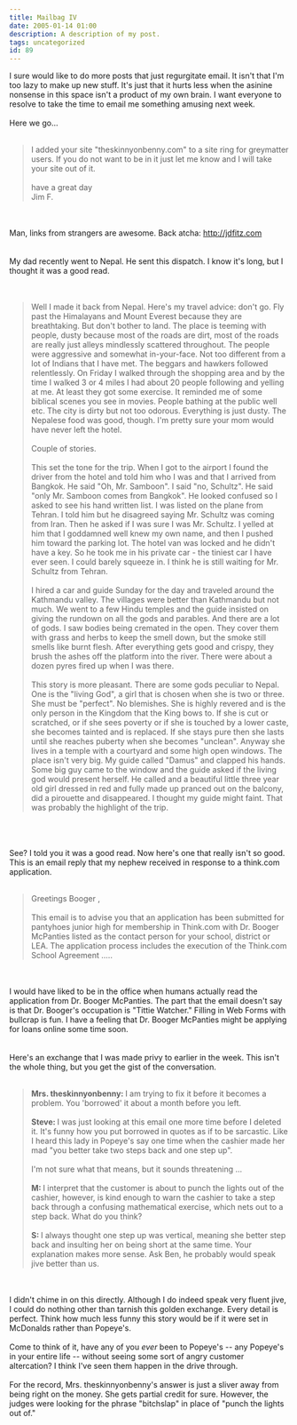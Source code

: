 ```yaml
---
title: Mailbag IV
date: 2005-01-14 01:00
description: A description of my post.
tags: uncategorized
id: 89
---
```

I sure would like to do more posts that just regurgitate email.  It isn't that I'm too lazy to make up new stuff.  It's just that it hurts less when the asinine nonsense in this space isn't a product of my own brain.  I want everyone to resolve to take the time to email me something amusing next week.<br />
<br />
Here we go...
<span class="spanEndPreview">&nbsp;</span><br /><br /><blockquote>I added your site "theskinnyonbenny.com" to a site ring for greymatter users. If you do not want to be in it just let me know and I will take your site out of it.<br><br>have a great day<br>Jim F. </blockquote><br />
<br />
Man, links from strangers are awesome.  Back atcha:  <a href="http://jdfitz.com" target="_blank">http://jdfitz.com</a><br />
<br />
<br />
My dad recently went to Nepal.  He sent this dispatch.  I know it's long, but I thought it was a good read.<br />
<br />
<br />
<blockquote>Well I made it back from Nepal.  Here's my travel advice:  don't go.  Fly past the Himalayans and Mount Everest because they are breathtaking.  But don't bother to land.  The place is teeming with people, dusty because most of the roads are dirt, most of the roads are really just alleys mindlessly scattered throughout.  The people were aggressive and somewhat in-your-face.  Not too different from a lot of Indians that I have met.  The beggars and hawkers followed relentlessly.  On Friday I walked through the shopping area and by the time I walked 3 or 4 miles I had about 20 people following and yelling at me.  At least they got some exercise.  It reminded me of some biblical scenes you see in movies.  People bathing at the public well etc.  The city is dirty but not too odorous.  Everything is just dusty.  The Nepalese food was good, though.  I'm pretty sure your mom would have never left the hotel.<br><br>Couple of stories.  <Br><br>This set the tone for the trip.  When I got to the airport I found the driver from the hotel and told him who I was and that I arrived from Bangkok.  He said "Oh, Mr. Samboon".  I said "no, Schultz".  He said "only Mr. Samboon comes from Bangkok".  He looked confused so I asked to see his hand written list.  I was listed on the plane from Tehran.   I told him but he disagreed saying Mr. Schultz was coming from Iran.  Then he asked if I was sure I was Mr. Schultz.  I yelled at him that I goddamned well knew my own name, and then I pushed him toward the parking lot.  The hotel van was locked and he didn't have a key. So he took me in his private car - the tiniest car I have ever seen.  I could barely squeeze in.  I think he is still waiting for Mr. Schultz from Tehran.<br><br>I hired a car and guide Sunday for the day and traveled around the Kathmandu valley.  The villages were better than Kathmandu but not much.  We went to a few Hindu temples and the guide insisted on giving the rundown on all the gods and parables.  And there are a lot of gods.  I saw bodies being cremated in the open.  They cover them with grass and herbs to keep the smell down, but the smoke still smells like burnt flesh.  After everything gets good and crispy, they brush the ashes off the platform into the river.  There were about a dozen pyres fired up when I was there.<br><br>This story is more pleasant.  There are some gods peculiar to Nepal.  One is the "living God", a girl that is chosen when she is two or three.  She must be "perfect".  No blemishes.  She is highly revered and is the only person in the Kingdom that the King bows to.  If she is cut or scratched, or if she sees poverty or if she is touched by a lower caste, she becomes tainted and is replaced.  If she stays pure then she lasts until she reaches puberty when she becomes "unclean".  Anyway she lives in a temple with a courtyard and some high open windows.  The place isn't very big.  My guide called "Damus" and clapped his hands.  Some big guy came to the window and the guide asked if the living god would present herself.  He called and a beautiful little three year old girl dressed in red and fully made up pranced out on the balcony, did a pirouette and disappeared.  I thought my guide might faint.  That was probably the highlight of the trip.</blockquote><br />
<br />
<br />
See?  I told you it was a good read.  Now here's one that really isn't so good.  This is an email reply that my nephew received in response to a think.com application.<br />
<br />
<blockquote>Greetings Booger ,<br><br>This email is to advise you that an application has been submitted for pantyhoes junior high  for membership in Think.com with Dr. Booger McPanties listed as the contact person for your school, district or LEA. The application process includes the execution of the Think.com School Agreement .....</blockquote><br />
<br />
I would have liked to be in the office when humans actually read the application from Dr. Booger McPanties.  The part that the email doesn't say is that Dr. Booger's occupation is "Tittie Watcher."  Filling in Web Forms with bullcrap is fun.  I have a feeling that Dr. Booger McPanties might be applying for loans online some time soon.<br />
<br />
<br />
Here's an exchange that I was made privy to earlier in the week.  This isn't the whole thing, but you get the gist of the conversation.<br />
<br />
<blockquote><b>Mrs. theskinnyonbenny:  </b>I am trying to fix it before it becomes a problem.  You 'borrowed' it about a month before you left.<br><br><b>Steve:  </b>I was just looking at this email one more time before I deleted it.  It's funny how you put borrowed in quotes as if to be sarcastic.  Like I heard this lady in Popeye's say one time when the cashier made her mad "you better take two steps back and one step up". <br><br>      I'm not sure what that means, but it sounds threatening ... <br><br><b>M:  </b>I interpret that the customer is about to punch the lights out of the cashier, however, is kind enough to warn the cashier to take a step back through a confusing mathematical exercise, which nets out to a step back.  What do you think? <br><br><b>S:  </b>I always thought one step up was vertical, meaning she better step back and insulting her on being short at the same time.  Your explanation makes more sense.  Ask Ben, he probably would speak jive better than us.</blockquote><br />
<br />
I didn't chime in on this directly.  Although I do indeed speak very fluent jive, I could do nothing other than tarnish this golden exchange.  Every detail is perfect.  Think how much less funny this story would be if it were set in McDonalds rather than Popeye's.  <br />
<br />
Come to think of it, have any of you <i>ever</i> been to Popeye's -- any Popeye's in your entire life -- without seeing some sort of angry customer altercation?  I think I've seen them happen in the drive through.<br />
<br />
For the record, Mrs. theskinnyonbenny's answer is just a sliver away from being right on the money.  She gets partial credit for sure.  However, the judges were looking for the phrase "bitchslap" in place of "punch the lights out of."<br />
<br />

